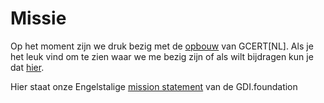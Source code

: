 # Missie

Op het moment zijn we druk bezig met de [opbouw](/over/ons/) van GCERT[NL].
Als je het leuk vind om te zien waar we me bezig zijn of als wilt bijdragen kun je dat [hier](https://github.com/GDI-foundation/GDI.foundation/projects/4).


Hier staat onze Engelstalige [mission statement](https://gdi.foundation/#/mission/) van de GDI.foundation
